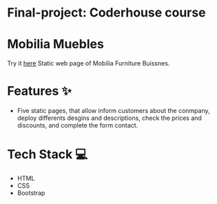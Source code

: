 # Final-project: Coderhouse course

# Mobilia Muebles 
Try it [here](https://proyecto-coderhouse-three.vercel.app/)
Static web page of Mobilia Furniture Buissnes.

# Features ✨
- Five static pages, that allow inform customers about the conmpany, deploy differents desgins and descriptions, check the prices and discounts, and complete the form contact. 

# Tech Stack 💻
- HTML
- CSS
- Bootstrap

